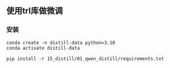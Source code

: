 ## 使用trl库做微调
### 安装
```
conda create -n distill-data python=3.10
conda activate distill-data

pip install -r 15_distill/01_qwen_distill/requirements.txt